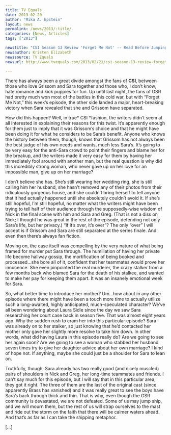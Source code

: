 ```yaml
---
title: TV Equals
date: 2013-02-20
author: "Mika A. Epstein"
layout: news
permalink: /news/2013/:title/
categories: [News, Articles]
tags: ["2013"]

newstitle: "CSI Season 13 Review 'Forget Me Not' -- Read Before Jumping Ship"
newsauthor: Kristen Elizabeth
newssource: TV Equals
newsurl: http://www.tvequals.com/2013/02/21/csi-season-13-review-forget-me-not-resist-the-urge-to-jump-the-ship/

---
```


There has always been a great divide amongst the fans of **CSI**, between those who love Grissom and Sara together and those who, I don’t know, hate romance and kick puppies for fun. Up until last night, the fans of GSR had pretty much won most of the battles in this cold war, but with “Forget Me Not,” this week’s episode, the other side landed a major, heart-breaking victory when Sara revealed that she and Grissom have separated.

How did this happen? Well, in true* CSI *fashion, the writers didn’t seem at all interested in explaining their reasons for this twist. It’s apparently enough for them just to imply that it was Grissom’s choice and that he might have been doing it for what he considers to be Sara’s benefit. Anyone who knows the history between them, though, knows that Grissom has not always been the best judge of his own needs and wants, much less Sara’s. It’s going to be very easy for the anti-Sara crowd to point their fingers and blame her for the breakup, and the writers made it very easy for them by having her immediately fool around with another man, but the real question is why did this incredibly strong woman, who never gave up on her love for an impossible man, give up on her marriage?

I don’t believe she has. She’s still wearing her wedding ring, she is still calling him her husband, she hasn’t removed any of their photos from their ridiculously gorgeous house, and she couldn’t bring herself to tell anyone that it had actually happened until she absolutely couldn’t avoid it. If she’s still hopeful, I’m still hopeful, no matter what the writers might have been trying to tell half of their audience through the supposedly-wise wisdom of Nick in the final scene with him and Sara and Greg. (That is not a diss on Nick; I thought he was great in the rest of the episode, defending not only Sara’s life, but her privacy.) “If it’s over, it’s over”? The only “over” I will accept is if Grissom and Sara are still separated at the series finale. And even then there’s always fan fiction.

Moving on, the case itself was compelling by the very nature of what being framed for murder put Sara through. The humiliation of having her private life become hallway gossip, the mortification of being booked and processed…she bore all of it, confident that her teammates would prove her innocence. She even pinpointed the real murderer, the crazy stalker from a few months back who blamed Sara for the death of his stalkee, and wanted to make her pay for keeping them apart. It was an insanely emotional week for Sara.

So, what better time to introduce her mother? Um…how about in any other episode where there might have been a touch more time to actually utilize such a long-awaited, highly anticipated, much-speculated character? We’ve all been wondering about Laura Sidle since the day we saw Sara researching her court case back in season five. That was almost eight years ago. Why the sudden rush to cram her into this particular episode? Sara was already on to her stalker, so just knowing that he’d contacted her mother only gave her slightly more resolve to take him down. In other words, what did having Laura in this episode really do? Are we going to see her again soon? Are we going to see a woman who stabbed her husband seven times try to give her daughter advice about her own marriage? I kind of hope not. If anything, maybe she could just be a shoulder for Sara to lean on.

Truthfully, though, Sara already has two really good (and nicely muscled) pairs of shoulders in Nick and Greg, her long-time teammates and friends. I can’t say much for this episode, but I will say that in this particular area, they got it right. The three of them are the last of the original cast (since apparently Brass has vanished) and it was really great to see the boys have Sara’s back through thick and thin. That is why, even though the GSR community is devastated, we are not defeated. Some of us may jump ship, and we will mourn them, but the rest of us will strap ourselves to the mast and ride out the storm on the faith that there will be calmer waters ahead. And that’s as far as I can take the shipping metaphor.

[...]

